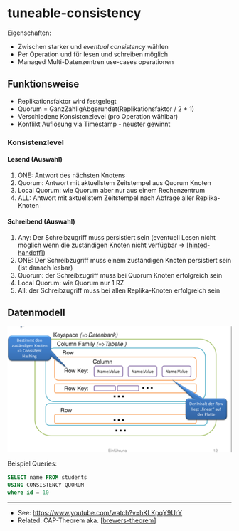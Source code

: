 # tuneable-consistency

Eigenschaften:

- Zwischen starker und _eventual consistency_ wählen
- Per Operation und für lesen und schreiben möglich
- Managed Multi-Datenzentren use-cases operationen

## Funktionsweise

- Replikationsfaktor wird festgelegt
- Quorum = GanzZahligAbgerundet(Replikationsfaktor / 2 + 1)
- Verschiedene Konsistenzlevel (pro Operation wählbar)
- Konflikt Auflösung via Timestamp - neuster gewinnt

### Konsistenzlevel

#### Lesend (Auswahl)

1. ONE: Antwort des nächsten Knotens
1. Quorum: Antwort mit aktuellstem Zeitstempel aus Quorum Knoten
1. Local Quorum: wie Quorum aber nur aus einem Rechenzentrum
1. ALL: Antwort mit aktuellstem Zeitstempel nach Abfrage aller Replika- Knoten

#### Schreibend (Auswahl)

1. Any: Der Schreibzugriff muss persistiert sein (eventuell Lesen nicht möglich wenn die zuständigen Knoten nicht
   verfügbar => [[hinted-handoff]])
1. ONE: Der Schreibzugriff muss einem zuständigen Knoten persistiert sein (ist danach lesbar)
1. Quorum: der Schreibzugriff muss bei Quorum Knoten erfolgreich sein
1. Local Quorum: wie Quorum nur 1 RZ
1. All: der Schreibzugriff muss bei allen Replika-Knoten erfolgreich sein

## Datenmodell

![](./attachments/cassandra.png)

Beispiel Queries:

```sql
SELECT name FROM students
USING CONSISTENCY QUORUM
where id = 10
```

---

- See: <https://www.youtube.com/watch?v=hKLKpqY9UrY>
- Related: CAP-Theorem aka. [[brewers-theorem]]

[//begin]: # "Autogenerated link references for markdown compatibility"
[hinted-handoff]: hinted-handoff.md "hinted-handoff"
[brewers-theorem]: brewers-theorem.md "brewers-theorem"
[//end]: # "Autogenerated link references"
